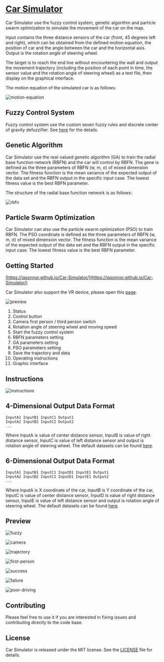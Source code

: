# [Car Simulator](https://jasonnor.github.io/Car-Simulator/)

Car Simulator use the fuzzy control system, genetic algorithm and particle swarm optimization to simulate the movement of the car on the map.

Input contains the three distance sensors of the car (front, 45 degrees left and right), which can be obtained from the defined motion equation, the position of car and the angle between the car and the horizontal axis. Output is the rotation angle of steering wheel.

The target is to reach the end line without encountering the wall and output the movement trajectory (including the position of each point in time, the sensor value and the rotation angle of steering wheel) as a text file, then display on the graphical interface.

The motion equation of the simulated car is as follows:

![motion-equation](assets/motion-equation.png)

## Fuzzy Control System

Fuzzy control system use the custom seven fuzzy rules and discrete center of gravity defuzzifier. See [here](Fuzzy-Control-System/js/fuzzy.js) for the details.

## Genetic Algorithm

Car Simulator use the real-valued genetic algorithm (GA) to train the radial base function network (RBFN) and the car will control by RBFN. The gene is defined as the three parameters of RBFN (w, m, σ) of mixed dimension vector. The fitness function is the mean variance of the expected output of the data set and the RBFN output in the specific input case. The lowest fitness value is the best RBFN parameter.

The structure of the radial base function network is as follows:

![rbfn](assets/rbfn.png)

## Particle Swarm Optimization

Car Simulator can also use the particle swarm optimization (PSO) to train RBFN. The PSO coordinate is defined as the three parameters of RBFN (w, m, σ) of mixed dimension vector. The fitness function is the mean variance of the expected output of the data set and the RBFN output in the specific input case. The lowest fitness value is the best RBFN parameter.

## Getting Started

[https://jasonnor.github.io/Car-Simulator/](https://jasonnor.github.io/Car-Simulator/)

Car Simulator also support the VR device, please open this [page](https://jasonnor.github.io/Car-Simulator/WebVR).

![preview](assets/preview.png)

1. Status
2. Control button
3. Camera first person / third person switch
4. Rotation angle of steering wheel and moving speed
5. Start the fuzzy control system
6. RBFN parameters setting
7. GA parameters setting
8. PSO parameters setting
9. Save the trajectory and data
10. Operating instructions
11. Graphic interface

## Instructions

![instructions](assets/instructions.png)

## 4-Dimensional Output Data Format

    InputA1 InputB1 InputC1 Output1
    InputA2 InputB2 InputC2 Output2
    ...

Where InputA is value of center distance sensor, InputB is value of right distance sensor, InputC is value of left distance sensor and output is rotation angle of steering wheel. The default datasets can be found [here](Genetic-Algorithm/dataset-4D).

## 6-Dimensional Output Data Format

    InputA1 InputB1 InputC1 InputD1 InputE1 Output1
    InputA2 InputB2 InputC2 InputD1 InputE1 Output2
    ...

Where InputA is X coordinate of the car, InputB is Y coordinate of the car, InputC is value of center distance sensor, InputD is value of right distance sensor, InputE is value of left distance sensor and output is rotation angle of steering wheel. The default datasets can be found [here](Genetic-Algorithm/dataset-6D).

## Preview

![fuzzy](assets/fuzzy.gif)

![camera](assets/camera.png)

![trajectory](assets/trajectory.png)

![first-person](assets/first-person.png)

![success](assets/success.png)

![failure](assets/failure.png)

![poor-driving](assets/poor-driving.png)

## Contributing

Please feel free to use it if you are interested in fixing issues and contributing directly to the code base.

## License

Car Simulator is released under the MIT license. See the [LICENSE](/LICENSE) file for details.
